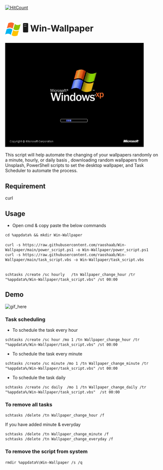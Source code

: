   [![HitCount](https://hits.dwyl.com/raoshaab/raoshaab/Win-Wallpaper.svg?style=flat-square)](http://hits.dwyl.com/raoshaab/raoshaab/Win-Wallpaper)
  
# <img src="./assets/win7.logo.png" alt="7logo" align="center" width="50" /> :desktop_computer: Win-Wallpaper
<img src="./assets/xp-logo.jpeg" alt="xp"  width="450" /> 


This script will help automate the changing of your wallpapers randomly on a minute, hourly, or daily basis , downloading random wallpapers from Unsplash, PowerShell scripts to set the desktop wallpaper, and Task Scheduler to automate the process.


## Requirement

curl  

## Usage


* Open cmd & copy paste the below commands 

 ```
cd %appdata% && mkdir Win-Wallpaper 

curl -s https://raw.githubusercontent.com/raoshaab/Win-Wallpaper/main/power_script.ps1 -o Win-Wallpaper/power_script.ps1
curl -s https://raw.githubusercontent.com/raoshaab/Win-Wallpaper/main/task_script.vbs -o Win-Wallpaper/task_script.vbs


schtasks /create /sc hourly   /tn Wallpaper_change_hour /tr "%appdata%/Win-Wallpaper/task_script.vbs" /st 00:00
```

## Demo

<img src="./assets/win-wallpaper.gif" alt="gif_here"   />

### Task scheduling 

* To schedule the task every hour 
```
schtasks /create /sc hour /mo 1 /tn Wallpaper_change_hour /tr "%appdata%/Win-Wallpaper/task_script.vbs" /st 00:00
```

* To schedule the task every minute 
```
schtasks /create /sc minute /mo 1 /tn Wallpaper_change_minute /tr "%appdata%/Win-Wallpaper/task_script.vbs" /st 00:00
```

* To schedule the task daily
```
schtasks /create /sc daily  /mo 1 /tn Wallpaper_change_daily /tr "%appdata%/Win-Wallpaper/task_script.vbs"  /st 00:00
```

### To remove all tasks 

```
schtasks /delete /tn Wallpaper_change_hour /f
```
If you have added minute & everyday 
```
schtasks /delete /tn Wallpaper_change_minute /f
schtasks /delete /tn Wallpaper_change_everyday /f
```

### To remove the script from system 

```
rmdir %appdata%\Win-Wallpaper /s /q 
```
